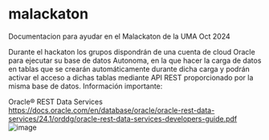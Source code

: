 # malackaton
Documentacion para ayudar en el Malackaton de la UMA Oct 2024

Durante el hackaton los grupos dispondrán de una cuenta de cloud Oracle para ejecutar su base de datos Autonoma, en la que hacer la carga de datos en tablas que se crearán automáticamente durante dicha carga y podrán activar el acceso a dichas tablas mediante API REST proporcionado por la misma base de datos.
Información importante:

Oracle® REST Data Services
https://docs.oracle.com/en/database/oracle/oracle-rest-data-services/24.1/orddg/oracle-rest-data-services-developers-guide.pdf
![image](https://github.com/user-attachments/assets/cfc1b268-7f3c-4c3e-b7b9-5238027d25d6)

